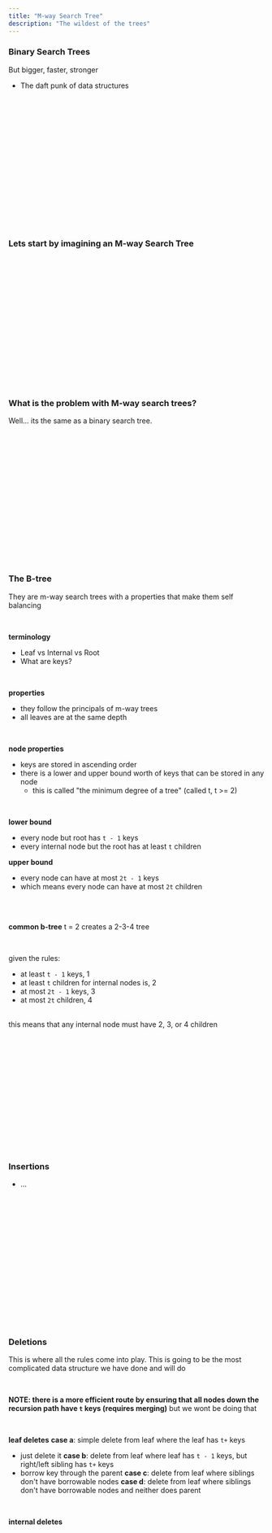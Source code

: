 ```yaml
---
title: "M-way Search Tree"
description: "The wildest of the trees"
---
```


### Binary Search Trees
But bigger, faster, stronger
* The daft punk of data structures

<br/>
<br/>
<br/>
<br/>
<br/>
<br/>
<br/>
<br/>
<br/>
<br/>
<br/>
<br/>
<br/>
<br/>
<br/>

### Lets start by imagining an M-way Search Tree

<br/>
<br/>
<br/>
<br/>
<br/>
<br/>
<br/>
<br/>
<br/>
<br/>
<br/>
<br/>
<br/>
<br/>
<br/>

### What is the problem with M-way search trees?
Well... its the same as a binary search tree.

<br/>
<br/>
<br/>
<br/>
<br/>
<br/>
<br/>
<br/>
<br/>
<br/>
<br/>
<br/>
<br/>
<br/>
<br/>

### The B-tree
They are m-way search trees with a properties that make them self balancing

<br/>

**terminology**
* Leaf vs Internal vs Root
* What are keys?

<br/>

**properties**
* they follow the principals of m-way trees
* all leaves are at the same  depth

<br/>

**node properties**
* keys are stored in ascending order
* there is a lower and upper bound worth of keys that can be stored in any node
  - this is called "the minimum degree of a tree" (called t, t >= 2)

<br/>

**lower bound**
* every node but root has `t - 1` keys
* every internal node but the root has at least `t` children

**upper bound**
* every node can have at most `2t - 1` keys
* which means every node can have at most `2t` children

<br/>
<br/>

**common b-tree**
t = 2 creates a 2-3-4 tree

<br/>

given the rules:
* at least `t - 1` keys, 1
* at least `t` children for internal nodes is, 2
* at most `2t - 1` keys, 3
* at most `2t` children, 4

<br/>
this means that any internal node must have 2, 3, or 4 children

<br/>
<br/>
<br/>
<br/>
<br/>
<br/>
<br/>
<br/>
<br/>
<br/>
<br/>
<br/>
<br/>
<br/>
<br/>

### Insertions
* ...

<br/>
<br/>
<br/>
<br/>
<br/>
<br/>
<br/>
<br/>
<br/>
<br/>
<br/>
<br/>
<br/>
<br/>
<br/>

### Deletions
This is where all the rules come into play.  This is going to be the most
complicated data structure we have done and will do

<br/>

**NOTE: there is a more efficient route by ensuring that all nodes down the recursion path have `t` keys (requires merging)**
but we wont be doing that

<br/>

**leaf deletes**
**case a**: simple delete from leaf where the leaf has `t+` keys
* just delete it
**case b**: delete from leaf where leaf has `t - 1` keys, but right/left sibling has `t+` keys
* borrow key through the parent
**case c**: delete from leaf where siblings don't have borrowable nodes
**case d**: delete from leaf where siblings don't have borrowable nodes and neither does parent

<br/>

**internal deletes**

<br/>
<br/>
<br/>
<br/>
<br/>
<br/>
<br/>
<br/>
<br/>
<br/>
<br/>
<br/>
<br/>
<br/>
<br/>

